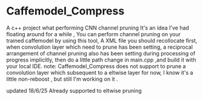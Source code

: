# Caffemodel_Compress
A c++ project what performing CNN channel pruning
It's an idea I've had floating around for a while , You can perform channel pruning on your trained caffemodel by using this tool, A XML file you should recollocate first, when convolution layer which need to prune has been setting, a reciprocal arrangement of channel pruning also has been setting during processing of progress implicitly, then do a little path change in main.cpp ,and build it with your local IDE.
note: Caffemodel_Compress does not support to prune a convolution layer which subsequent to a eltwise layer for now, I know it's a little non-reboost , but still I'm working on it .


updated 18/6/25 Already supported to eltwise pruning
